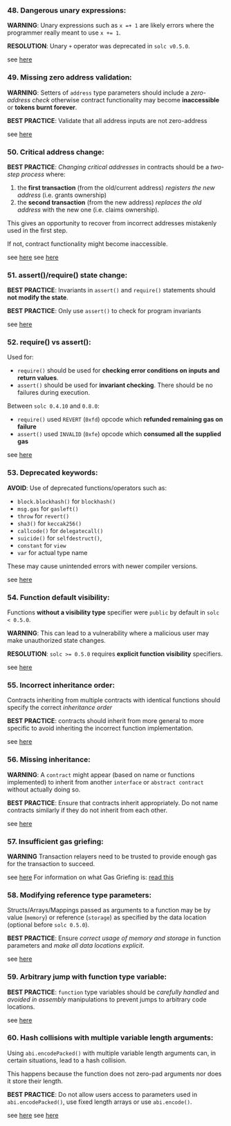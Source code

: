 ### 48. Dangerous unary expressions:

**WARNING**: Unary expressions such as `x =+ 1` are likely errors where the programmer really meant to use `x += 1`.

**RESOLUTION**: Unary `+` operator was deprecated in `solc v0.5.0`.

see [here](https://swcregistry.io/docs/SWC-129)

### 49. Missing zero address validation:

**WARNING**: Setters of `address` type parameters should include a *zero-address check* otherwise contract functionality may become **inaccessible** or **tokens burnt forever**.

**BEST PRACTICE**: Validate that all address inputs are not zero-address

see [here](https://github.com/crytic/slither/wiki/Detector-Documentation#missing-zero-address-validation)

### 50. Critical address change:

**BEST PRACTICE**: *Changing critical addresses* in contracts should be a *two-step process* where:
1. the **first transaction** (from the old/current address) *registers the new address* (i.e. grants ownership)
2. the **second transaction** (from the new address) *replaces the old address* with the new one (i.e. claims ownership).

This gives an opportunity to recover from incorrect addresses mistakenly used in the first step.

If not, contract functionality might become inaccessible.

see [here](https://github.com/OpenZeppelin/openzeppelin-contracts/issues/1488)
see [here](https://github.com/OpenZeppelin/openzeppelin-contracts/issues/2369)


### 51. assert()/require() state change:

**BEST PRACTICE**: Invariants in `assert()` and `require()` statements should **not modify the state**.

**BEST PRACTICE**: Only use `assert()` to check for program invariants

see [here](https://swcregistry.io/docs/SWC-110)

### 52. require() vs assert():

Used for:
- `require()` should be used for **checking error conditions on inputs and return values**.
- `assert()` should be used for **invariant checking**. There should be no failures during execution.

Between `solc 0.4.10` and `0.8.0`:
- `require()` used `REVERT` (`0xfd`) opcode which **refunded remaining gas on failure**  
- `assert()` used `INVALID` (`0xfe`) opcode which **consumed all the supplied gas**

see [here](https://docs.soliditylang.org/en/v0.8.1/control-structures.html#error-handling-assert-require-revert-and-exceptions)

### 53. Deprecated keywords:

**AVOID**: Use of deprecated functions/operators such as:
- `block.blockhash()` for `blockhash()`
- `msg.gas` for `gasleft()`
- `throw` for `revert()`
- `sha3()` for `keccak256()`
- `callcode()` for `delegatecall()`
- `suicide()` for `selfdestruct()`,
- `constant` for `view`
- `var` for actual type name

These may cause unintended errors with newer compiler versions.

see [here](https://swcregistry.io/docs/SWC-111)


### 54. Function default visibility:

Functions **without a visibility type** specifier were `public` by default in `solc < 0.5.0`.

**WARNING**: This can lead to a vulnerability where a malicious user may make unauthorized state changes.

**RESOLUTION**: `solc >= 0.5.0` requires **explicit function visibility** specifiers.

see [here](https://swcregistry.io/docs/SWC-100)


### 55. Incorrect inheritance order:

Contracts inheriting from multiple contracts with identical functions should specify the correct *inheritance order*

**BEST PRACTICE**: contracts should inherit from more general to more specific to avoid inheriting the incorrect function implementation.

see [here](https://swcregistry.io/docs/SWC-125)


### 56. Missing inheritance:

**WARNING**: A `contract` might appear (based on name or functions implemented) to inherit from another `interface` or `abstract contract` without actually doing so.

**BEST PRACTICE**: Ensure that contracts inherit appropriately. Do not name contracts similarly if they do not inherit from each other.

see [here](https://github.com/crytic/slither/wiki/Detector-Documentation#missing-inheritance)


### 57. Insufficient gas griefing:

**WARNING** Transaction relayers need to be trusted to provide enough gas for the transaction to succeed.

see [here](https://swcregistry.io/docs/SWC-126)
For information on what Gas Griefing is: [read this](https://consensys.github.io/smart-contract-best-practices/known_attacks/#insufficient-gas-griefing)


### 58. Modifying reference type parameters:

Structs/Arrays/Mappings passed as arguments to a function may be by value (`memory`) or reference (`storage`) as specified by the data location (optional before `solc 0.5.0`).

**BEST PRACTICE**: Ensure *correct usage of memory and storage* in function parameters and *make all data locations explicit*.

see [here](https://github.com/crytic/slither/wiki/Detector-Documentation#modifying-storage-array-by-value)


### 59. Arbitrary jump with function type variable:

**BEST PRACTICE**: `function` type variables should be *carefully handled* and *avoided in assembly* manipulations to prevent jumps to arbitrary code locations.

see [here](https://swcregistry.io/docs/SWC-127)


### 60. Hash collisions with multiple variable length arguments:

Using `abi.encodePacked()` with multiple variable length arguments can, in certain situations, lead to a hash collision.

This happens because the function does not zero-pad arguments nor does it store their length.

**BEST PRACTICE**: Do not allow users access to parameters used in `abi.encodePacked()`, use fixed length arrays or use `abi.encode()`.

see [here](https://swcregistry.io/docs/SWC-133)
see [here](https://docs.soliditylang.org/en/v0.5.3/abi-spec.html#non-standard-packed-mode)
